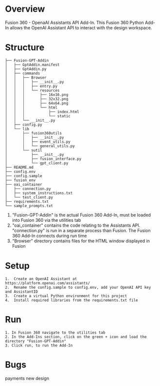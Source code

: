 
# Overview
Fusion 360 - OpenaAI Assistants API Add-In.
This Fusion 360 Python Add-In allows the OpenAI Assistant API to interact with the design workspace.


# Structure
```
├── Fusion-GPT-Addin
│   ├── GptAddin.manifest
│   ├── GptAddin.py
│   ├── commands
│   │   ├── Browser
│   │   │   ├── __init__.py
│   │   │   ├── entry.py
│   │   │   └── resources
│   │   │       ├── 16x16.png
│   │   │       ├── 32x32.png
│   │   │       ├── 64x64.png
│   │   │       └── html
│   │   │           ├── index.html
│   │   │           └── static
│   │   └── __init__.py
│   ├── config.py
│   └── lib
│       ├── fusion360utils
│       │   ├── __init__.py
│       │   ├── event_utils.py
│       │   └── general_utils.py
│       └── sutil
│           ├── __init__.py
│           ├── fusion_interface.py
│           └── gpt_client.py
├── README.md
├── config.env
├── config.sample
├── fusion_env
├── oai_container
│   ├── connection.py
│   ├── system_instructions.txt
│   └── test_client.py
├── requirements.txt
└── sample_prompts.txt
```

1. "Fusion-GPT-Addin" is the actual Fusion 360 Add-In, must be loaded into Fusion 360 via the utilities tab
2. "oai_container" contains the code relating to the Assistants API. "connection.py" is run in a separate process than Fusion. The Fusion 360 Add-In connects during run time
3. "Browser" directory contains files for the HTML window displayed in Fusion

# Setup
    1.  Create an OpenAI Assistant at https://platform.openai.com/assistants/
    2.  Rename the config.sample to config.env, add your OpenAI API key and AssistantID
    3.  Create a virtual Python environment for this project
    4.  Install required libraries from the requirements.txt file

# Run
    1. In Fusion 360 navigate to the utilities tab
    2. In the Add-Ins section, click on the green + icon and load the directory "Fusion-GPT-Addin"
    3. Click run, to run the Add-In


# Bugs
payments
new design


















